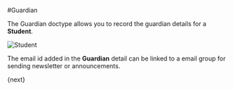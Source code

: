 #Guardian

The Guardian doctype allows you to record the guardian details for a **Student**.

<img class="screenshot" alt="Student" src="/docs/assets/img/schools/student/guardian.png">

The email id added in the **Guardian** detail can be linked to a email group for sending newsletter or announcements.

{next}